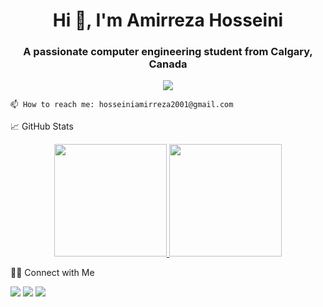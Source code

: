 <h1 align="center">Hi 👋, I'm Amirreza Hosseini</h1>
<h3 align="center">A passionate computer engineering student from Calgary, Canada</h3>

<p align="center">
<img src="https://komarev.com/ghpvc/?username=Amiirhosseini&color=blueviolet&style=flat">
</p>

    📫 How to reach me: hosseiniamirreza2001@gmail.com


📈 GitHub Stats

<p align="center">
<a href="https://github.com/Amiirhosseini">
<img height="180em" src="https://github-readme-stats-eight-theta.vercel.app/api?username=Amiirhosseini&show_icons=true&theme=algolia&include_all_commits=true&count_private=true"/>
<img height="180em" src="https://github-readme-stats-eight-theta.vercel.app/api/top-langs/?username=Amiirhosseini&layout=compact&langs_count=8&theme=algolia"/>
</a>
</p>

🤝🏻  Connect with Me
<p>
<a href="https://www.linkedin.com/in/amirreza-hosseini-872583207"><img src="https://img.shields.io/badge/-Amirreza Hosseini-0077B5?style=flat&logo=Linkedin&logoColor=white"/></a>
<a href="mailto:hosseiniamirreza2001@gmail.com"><img 
src="https://img.shields.io/badge/-hosseiniamirreza2001@gmail.com-D14836?style=flat&logo=Gmail&logoColor=white"/></a>
<a href="https://amiirhosseini.github.io/"><img src="https://img.shields.io/badge/-Online Portfolio-2CA5E0?style=flat&logo=html5&logoColor=white"/></a>
</p>
